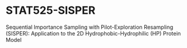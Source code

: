 # STAT525-SISPER
Sequential Importance Sampling with Pilot-Exploration Resampling (SISPER): 
Application to the 2D Hydrophobic-Hydrophilic (HP) Protein Model
